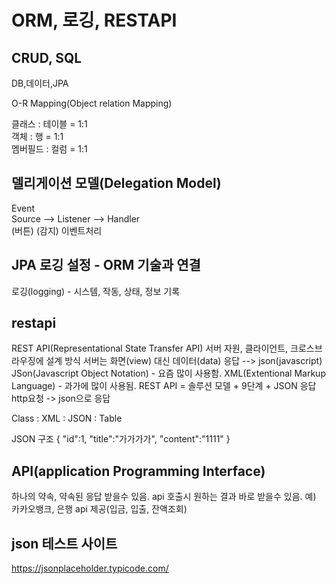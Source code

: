 # ORM, 로깅, RESTAPI
## CRUD, SQL    
  DB,데이터,JPA    
      
  O-R Mapping(Object relation Mapping)    
    
  클래스 : 테이블 = 1:1    
  객체   : 행    = 1:1    
  멤버필드 : 컬럼 = 1:1    
    
## 델리게이션 모델(Delegation Model)    
Event    
Source --> Listener --> Handler    
(버튼)     (감지)        이벤트처리    

## JPA 로깅 설정 - ORM 기술과 연결
로깅(logging) - 시스템, 작동, 상태, 정보 기록

## restapi
REST API(Representational State Transfer API)
서버 자원, 클라이언트, 크로스브라우징에 설계 방식
서버는 화면(view) 대신 데이터(data) 응답 --> json(javascript)
JSon(Javascript Object Notation) - 요즘 많이 사용함.
XML(Extentional Markup Language) - 과가에 많이 사용됨.
REST API = 솔루션 모델 + 9단계 + JSON 응답
http요청 -> json으로 응답

Class : XML : JSON : Table

JSON 구조
{
    "id":1,
    "title":"가가가가",
    "content":"1111"
}


## API(application Programming Interface) 
하나의 약속, 약속된 응답 받을수 있음.
api 호출시 원하는 결과 바로 받을수 있음.
예) 카카오뱅크, 은행 api 제공(입금, 입출, 잔액조회)

## json 테스트 사이트
https://jsonplaceholder.typicode.com/

